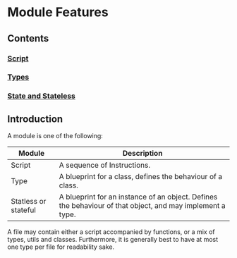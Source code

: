 # Module Features

## Contents

### [Script](/features/modules/01_script.md)

### [Types](/features/modules/02_types.md)

### [State and Stateless](/features/modules/03_state_stateless.md)

## Introduction

A module is one of the following:

Module   | Description
---------|--------------
Script   | A sequence of Instructions.
Type     | A blueprint for a class, defines the behaviour of a class.
Statless or stateful    | A blueprint for an instance of an object. Defines the behaviour of that object, and may implement a type.

A file may contain either a script accompanied by functions, or a mix of types, utils and classes. 
Furthermore, it is generally best to have at most one type per file for readability sake.
